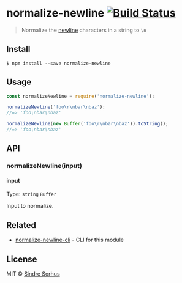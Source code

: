 # normalize-newline [![Build Status](https://travis-ci.org/sindresorhus/normalize-newline.svg?branch=master)](https://travis-ci.org/sindresorhus/normalize-newline)

> Normalize the [newline](http://en.wikipedia.org/wiki/Newline) characters in a string to `\n`


## Install

```
$ npm install --save normalize-newline
```


## Usage

```js
const normalizeNewline = require('normalize-newline');

normalizeNewline('foo\r\nbar\nbaz');
//=> 'foo\nbar\nbaz'

normalizeNewline(new Buffer('foo\r\nbar\nbaz')).toString();
//=> 'foo\nbar\nbaz'
```


## API

### normalizeNewline(input)

#### input

Type: `string` `Buffer` 

Input to normalize.


## Related

- [normalize-newline-cli](https://github.com/sindresorhus/normalize-newline-cli) - CLI for this module


## License

MIT © [Sindre Sorhus](http://sindresorhus.com)
